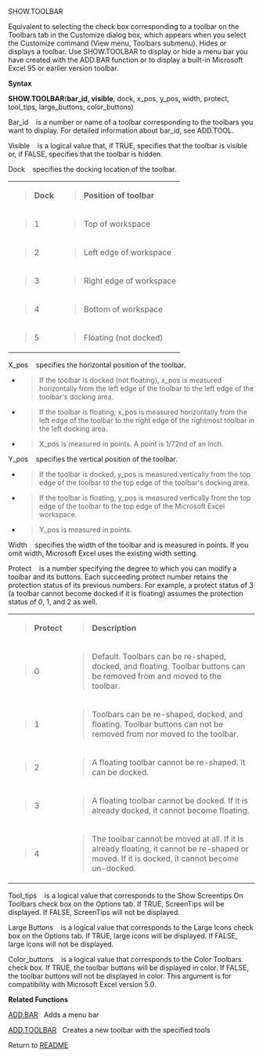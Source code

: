 SHOW.TOOLBAR

Equivalent to selecting the check box corresponding to a toolbar on the
Toolbars tab in the Customize dialog box, which appears when you select
the Customize command (View menu, Toolbars submenu). Hides or displays a
toolbar. Use SHOW.TOOLBAR to display or hide a menu bar you have created
with the ADD.BAR function or to display a built-in Microsoft Excel 95 or
earlier version toolbar.

**Syntax**

**SHOW.TOOLBAR**(**bar\_id, visible**, dock, x\_pos, y\_pos, width,
protect, tool\_tips, large\_buttons, color\_buttons)

Bar\_id&nbsp;&nbsp;&nbsp;&nbsp;is a number or name of a toolbar
corresponding to the toolbars you want to display. For detailed
information about bar\_id, see ADD.TOOL.

Visible&nbsp;&nbsp;&nbsp;&nbsp;is a logical value that, if TRUE,
specifies that the toolbar is visible or, if FALSE, specifies that the
toolbar is hidden.

Dock&nbsp;&nbsp;&nbsp;&nbsp;specifies the docking location of the
toolbar.

<table>
<tbody>
<tr class="odd">
<td><blockquote>
<p><strong>Dock</strong></p>
</blockquote></td>
<td><blockquote>
<p><strong>Position of toolbar</strong></p>
</blockquote></td>
</tr>
<tr class="even">
<td><blockquote>
<p>1</p>
</blockquote></td>
<td><blockquote>
<p>Top of workspace</p>
</blockquote></td>
</tr>
<tr class="odd">
<td><blockquote>
<p>2</p>
</blockquote></td>
<td><blockquote>
<p>Left edge of workspace</p>
</blockquote></td>
</tr>
<tr class="even">
<td><blockquote>
<p>3</p>
</blockquote></td>
<td><blockquote>
<p>Right edge of workspace</p>
</blockquote></td>
</tr>
<tr class="odd">
<td><blockquote>
<p>4</p>
</blockquote></td>
<td><blockquote>
<p>Bottom of workspace</p>
</blockquote></td>
</tr>
<tr class="even">
<td><blockquote>
<p>5</p>
</blockquote></td>
<td><blockquote>
<p>Floating (not docked)</p>
</blockquote></td>
</tr>
</tbody>
</table>

X\_pos&nbsp;&nbsp;&nbsp;&nbsp;specifies the horizontal position of the
toolbar.

  - > If the toolbar is docked (not floating), x\_pos is measured
    > horizontally from the left edge of the toolbar to the left edge of
    > the toolbar's docking area.

  - > If the toolbar is floating, x\_pos is measured horizontally from
    > the left edge of the toolbar to the right edge of the rightmost
    > toolbar in the left docking area.

  - > X\_pos is measured in points. A point is 1/72nd of an inch.

Y\_pos&nbsp;&nbsp;&nbsp;&nbsp;specifies the vertical position of the
toolbar.

  - > If the toolbar is docked, y\_pos is measured vertically from the
    > top edge of the toolbar to the top edge of the toolbar's docking
    > area.

  - > If the toolbar is floating, y\_pos is measured vertically from the
    > top edge of the toolbar to the top edge of the Microsoft Excel
    > workspace.

  - > Y\_pos is measured in points.


Width&nbsp;&nbsp;&nbsp;&nbsp;specifies the width of the toolbar and is
measured in points. If you omit width, Microsoft Excel uses the existing
width setting.

Protect&nbsp;&nbsp;&nbsp;&nbsp;is a number specifying the degree to
which you can modify a toolbar and its buttons. Each succeeding protect
number retains the protection status of its previous numbers. For
example, a protect status of 3 (a toolbar cannot become docked if it is
floating) assumes the protection status of 0, 1, and 2 as well.

<table>
<tbody>
<tr class="odd">
<td><blockquote>
<p><strong>Protect</strong></p>
</blockquote></td>
<td><blockquote>
<p><strong>Description</strong></p>
</blockquote></td>
</tr>
<tr class="even">
<td><blockquote>
<p>0</p>
</blockquote></td>
<td><blockquote>
<p>Default. Toolbars can be re-shaped, docked, and floating. Toolbar buttons can be removed from and moved to the toolbar.</p>
</blockquote></td>
</tr>
<tr class="odd">
<td><blockquote>
<p>1</p>
</blockquote></td>
<td><blockquote>
<p>Toolbars can be re-shaped, docked, and floating. Toolbar buttons can not be removed from nor moved to the toolbar.</p>
</blockquote></td>
</tr>
<tr class="even">
<td><blockquote>
<p>2</p>
</blockquote></td>
<td><blockquote>
<p>A floating toolbar cannot be re-shaped. It can be docked.</p>
</blockquote></td>
</tr>
<tr class="odd">
<td><blockquote>
<p>3</p>
</blockquote></td>
<td><blockquote>
<p>A floating toolbar cannot be docked. If it is already docked, it cannot become floating.</p>
</blockquote></td>
</tr>
<tr class="even">
<td><blockquote>
<p>4</p>
</blockquote></td>
<td><blockquote>
<p>The toolbar cannot be moved at all. If it is already floating, it cannot be re-shaped or moved. If it is docked, it cannot become un-docked.</p>
</blockquote></td>
</tr>
</tbody>
</table>

Tool\_tips&nbsp;&nbsp;&nbsp;&nbsp;is a logical value that corresponds to
the Show Screentips On Toolbars check box on the Options tab. If TRUE,
ScreenTips will be displayed. If FALSE, ScreenTips will not be
displayed.

Large Buttons&nbsp;&nbsp;&nbsp;&nbsp;is a logical value that corresponds
to the Large Icons check box on the Options tab. If TRUE, large icons
will be displayed. If FALSE, large icons will not be displayed.

Color\_buttons&nbsp;&nbsp;&nbsp;&nbsp;is a logical value that
corresponds to the Color Toolbars check box. If TRUE, the toolbar
buttons will be displayed in color. If FALSE, the toolbar buttons will
not be displayed in color. This argument is for compatibility with
Microsoft Excel version 5.0.

**Related Functions**

[ADD.BAR](ADD.BAR.md)&nbsp;&nbsp;&nbsp;Adds a menu bar

[ADD.TOOLBAR](ADD.TOOLBAR.md)&nbsp;&nbsp;&nbsp;Creates a new toolbar with the specified
tools



Return to [README](README.md)


